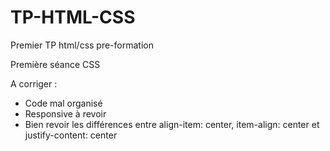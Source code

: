 # TP-HTML-CSS
Premier TP html/css pre-formation

Première séance CSS

A corriger : 
  - Code mal organisé
  - Responsive à revoir 
  - Bien revoir les différences entre align-item: center, item-align: center et justify-content: center
